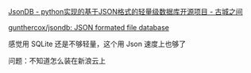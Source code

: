 [JsonDB - python实现的基于JSON格式的轻量级数据库开源项目 - 古城之间](https://my.oschina.net/u/2986413/blog/782151)

[gunthercox/jsondb: JSON formated file database](https://github.com/gunthercox/jsondb)



感觉用 SQLite 还是不够轻量，这个用 Json 速度上也够了

问题：不知道怎么装在新浪云上